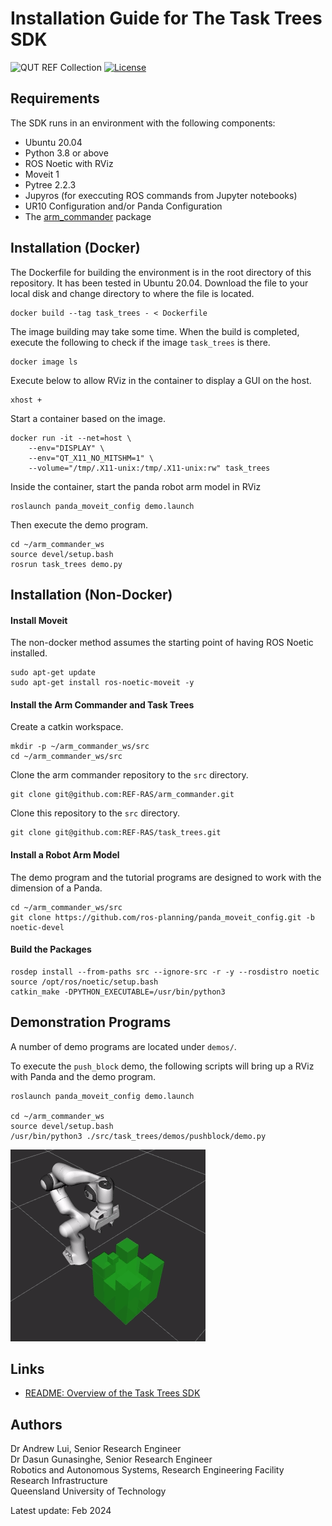 # Installation Guide for The Task Trees SDK
![QUT REF Collection](https://badgen.net/badge/collections/QUT%20REF-RAS?icon=github) [![License](https://img.shields.io/badge/License-BSD_3--Clause-blue.svg)](https://opensource.org/licenses/BSD-3-Clause)


## Requirements
The SDK runs in an environment with the following components:
- Ubuntu 20.04
- Python 3.8 or above
- ROS Noetic with RViz
- Moveit 1
- Pytree 2.2.3
- Jupyros (for execcuting ROS commands from Jupyter notebooks)
- UR10 Configuration and/or Panda Configuration
- The [arm_commander](https://github.com/REF-RAS/arm_commander) package

## Installation (Docker)

The Dockerfile for building the environment is in the root directory of this repository. It has been tested in Ubuntu 20.04. Download the file to your local disk and change directory to where the file is located. 
```
docker build --tag task_trees - < Dockerfile
```
The image building may take some time. When the build is completed, execute the following to check if the image `task_trees` is there.
```
docker image ls
```
Execute below to allow RViz in the container to display a GUI on the host.
```
xhost +
```
Start a container based on the image.
```
docker run -it --net=host \
    --env="DISPLAY" \
    --env="QT_X11_NO_MITSHM=1" \
    --volume="/tmp/.X11-unix:/tmp/.X11-unix:rw" task_trees
```
Inside the container, start the panda robot arm model in RViz
```
roslaunch panda_moveit_config demo.launch
```
Then execute the demo program.
```
cd ~/arm_commander_ws
source devel/setup.bash
rosrun task_trees demo.py
```

## Installation (Non-Docker)

#### Install Moveit 

The non-docker method assumes the starting point of having ROS Noetic installed. 

```
sudo apt-get update
sudo apt-get install ros-noetic-moveit -y
```

#### Install the Arm Commander and Task Trees

Create a catkin workspace.
```
mkdir -p ~/arm_commander_ws/src
cd ~/arm_commander_ws/src
```

Clone the arm commander repository to the `src` directory.
```
git clone git@github.com:REF-RAS/arm_commander.git
```

Clone this repository to the `src` directory.
```
git clone git@github.com:REF-RAS/task_trees.git
```

#### Install a Robot Arm Model

The demo program and the tutorial programs are designed to work with the dimension of a Panda.

```
cd ~/arm_commander_ws/src
git clone https://github.com/ros-planning/panda_moveit_config.git -b noetic-devel 
```

#### Build the Packages

```
rosdep install --from-paths src --ignore-src -r -y --rosdistro noetic
source /opt/ros/noetic/setup.bash
catkin_make -DPYTHON_EXECUTABLE=/usr/bin/python3
```

## Demonstration Programs

A number of demo programs are located under `demos/`. 

To execute the `push_block` demo, the following scripts will bring up a RViz with Panda and the demo program.
```
roslaunch panda_moveit_config demo.launch

cd ~/arm_commander_ws
source devel/setup.bash
/usr/bin/python3 ./src/task_trees/demos/pushblock/demo.py
```
![Push Block Demo](../docs/assets/DemoPushBlock1.gif)

## Links 

- [README: Overview of the Task Trees SDK](../README.md)


## Authors

Dr Andrew Lui, Senior Research Engineer <br />
Dr Dasun Gunasinghe, Senior Research Engineer <br />
Robotics and Autonomous Systems, Research Engineering Facility <br />
Research Infrastructure <br />
Queensland University of Technology <br />

Latest update: Feb 2024

